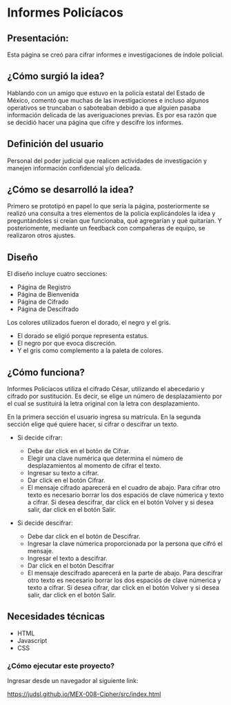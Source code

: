 # Informes Policíacos

## Presentación:
Esta página se creó para cifrar informes e investigaciones de índole policial.

## ¿Cómo surgió la idea?
Hablando con un amigo que estuvo en la policía estatal del Estado de México, comentó que muchas de las investigaciones e incluso algunos operativos se truncaban o saboteaban debido a que alguien pasaba información delicada de las averiguaciones previas. Es por esa razón que se decidió hacer una página que cifre y descifre los informes.

## Definición del usuario
Personal del poder judicial que realicen actividades de investigación y manejen información confidencial y/o delicada.

## ¿Cómo se desarrolló la idea?
Primero se prototipó en papel lo que sería la página, posteriormente se realizó una consulta a tres elementos  de la policía explicándoles la idea y preguntándoles si creían que funcionaba, qué  agregarían y qué quitarían.
Y posteriomente, mediante un feedback con compañeras de equipo, se realizaron otros ajustes. 

## Diseño
El diseño incluye cuatro secciones:
* Página de Registro
* Página de Bienvenida
* Página de Cifrado
* Página de Descifrado

Los colores utilizados fueron el dorado, el negro y el gris.
- El dorado se eligió porque representa estatus.
- El negro por que evoca discreción.
- Y el gris como complemento a la paleta de colores.

## ¿Cómo funciona?
Informes Policíacos utiliza el cifrado César, utilizando el abecedario y cifrado por sustitución. Es decir, se elige un número de desplazamiento por el cual se sustituirá la letra original con la
letra con desplazamiento.

En la primera sección el usuario ingresa su matrícula.
En la segunda sección elige qué quiere hacer, si cifrar o descifrar un texto.

* Si decide cifrar:
    - Debe dar click en el botón de Cifrar.
    - Elegir una clave numérica que determina el número de desplazamientos al momento de cifrar el texto.
    - Ingresar su texto a cifrar.
    - Dar click en el botón Cifrar.
    - El mensaje cifrado aparecerá en el cuadro de abajo.
  Para cifrar otro texto es necesario borrar los dos espaciós de clave númerica y texto a cifrar.
  Si desea descifrar, dar click en el botón Volver y si desea salir, dar click en el botón Salir.
  
* Si decide descifrar:
    - Debe dar click en el botón de Descifrar.
    - Ingresar la clave númerica proporcionada por la persona que cifró el mensaje.
    - Ingresar el texto a descifrar.
    - Dar click en el botón Descifrar
    - El mensaje descifrado aparecerá en la parte de abajo.
  Para descifrar otro texto es necesario borrar los dos espaciós de clave númerica y texto a cifrar.
  Si desea cifrar, dar click en el botón Volver y si desea salir, dar click en el botón Salir.


## Necesidades técnicas

* HTML
* Javascript
* CSS

### ¿Cómo ejecutar este proyecto?
Ingresar desde un navegador al siguiente link:

https://judsl.github.io/MEX-008-Cipher/src/index.html



